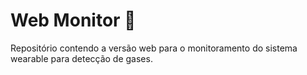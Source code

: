 # Web Monitor :eyes:
Repositório contendo a versão web para o monitoramento do sistema wearable para detecção de gases.
